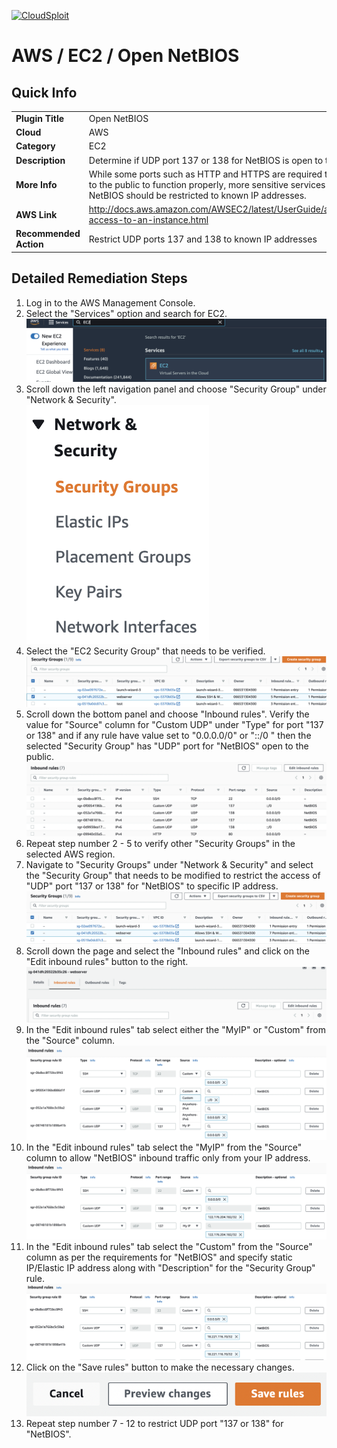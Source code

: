 [![CloudSploit](https://cloudsploit.com/img/logo-new-big-text-100.png "CloudSploit")](https://cloudsploit.com)

# AWS / EC2 / Open NetBIOS

## Quick Info

| | |
|-|-|
| **Plugin Title** | Open NetBIOS |
| **Cloud** | AWS |
| **Category** | EC2 |
| **Description** | Determine if UDP port 137 or 138 for NetBIOS is open to the public |
| **More Info** | While some ports such as HTTP and HTTPS are required to be open to the public to function properly, more sensitive services such as NetBIOS should be restricted to known IP addresses. |
| **AWS Link** | http://docs.aws.amazon.com/AWSEC2/latest/UserGuide/authorizing-access-to-an-instance.html |
| **Recommended Action** | Restrict UDP ports 137 and 138 to known IP addresses |

## Detailed Remediation Steps
1. Log in to the AWS Management Console.
2. Select the "Services" option and search for EC2. </br> <img src="/resources/aws/ec2/open-netbios/step2.png"/>
3. Scroll down the left navigation panel and choose "Security Group" under "Network & Security".</br> <img src="/resources/aws/ec2/open-netbios/step3.png"/>
4. Select the "EC2 Security Group" that needs to be verified. </br> <img src="/resources/aws/ec2/open-netbios/step4.png"/>
5. Scroll down the bottom panel and choose "Inbound rules". Verify the value for "Source" column for "Custom UDP" under "Type" for port "137 or 138" and if any rule have value set to "0.0.0.0/0" or "::/0 " then the selected "Security Group" has "UDP" port for "NetBIOS" open to the public.</br> <img src="/resources/aws/ec2/open-netbios/step5.png"/>
6. Repeat step number 2 - 5 to verify other "Security Groups" in the selected AWS region.</br> 
7. Navigate to "Security Groups" under "Network & Security" and select the "Security Group" that needs to be modified to restrict the access of "UDP" port "137 or 138" for "NetBIOS"  to specific IP address. </br> <img src="/resources/aws/ec2/open-netbios/step7.png"/>
8. Scroll down the page and select the "Inbound rules" and click on the "Edit inbound rules" button to the right. </br> <img src="/resources/aws/ec2/open-netbios/step8.png"/>
9. In the "Edit inbound rules" tab select either the "MyIP" or "Custom" from the "Source" column.</br> <img src="/resources/aws/ec2/open-netbios/step9.png"/>
10. In the "Edit inbound rules" tab select the "MyIP" from the "Source" column to allow "NetBIOS" inbound traffic only from your IP address.</br>  <img src="/resources/aws/ec2/open-netbios/step10.png"/>
11. In the "Edit inbound rules" tab select the "Custom" from the "Source" column as per the requirements for "NetBIOS" and specify static IP/Elastic IP address along with "Description" for the "Security Group" rule. </br>  <img src="/resources/aws/ec2/open-netbios/step11.png"/>
12. Click on the "Save rules" button to make the necessary changes. </br>  <img src="/resources/aws/ec2/open-netbios/step12.png"/>
13. Repeat step number 7 - 12 to restrict UDP port "137 or 138" for "NetBIOS".</br>

